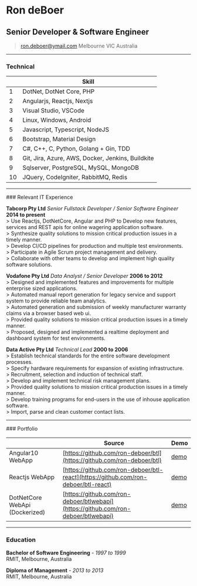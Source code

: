 # Ron deBoer
## Senior Developer & Software Engineer

> [ron.deboer@ymail.com](mailto:ron.deboer@ymail.com)
>      Melbourne VIC Australia

------

### Technical

|    | Skill                                                   |
|----|---------------------------------------------------------|
| 1  | DotNet, DotNet Core, PHP                                |
| 2  | Angularjs, Reactjs, Nextjs                              |
| 3  | Visual Studio, VSCode                                   |
| 4  | Linux, Windows, Android                                 |
| 5  | Javascript, Typescript, NodeJS                          |
| 6  | Bootstrap, Material Design                              |
| 7  | C#, C++, C, Python, Golang + Gin, TDD                   |
| 8  | Git, Jira, Azure, AWS, Docker, Jenkins, Buildkite       |
| 9  | Sqlserver, PostgreSQL, MySQL, MongoDB                   |
| 10 | JQuery, CodeIgniter, RabbitMQ, Redis                    |

------
<div style="page-break-after: always"></div>
### Relevant IT Experience

**Tabcorp Pty Ltd** *Senior Fullstack Developer / Senior Software Engineer* __2014 to present__ \
	> Use Reactjs, DotNetCore, Angular and PHP to Develop new features, services and REST apis for online wagering application software. \
	> Synthesize quality solutions to mission critical production issues in a timely manner. \
	> Develop CI/CD pipelines for production and multiple test environments. \
	> Participate in Agile Scrum project management and delivery. \
	> Collaborate with other teams to develop and implement high quality software solutions. 
	
**Vodafone Pty Ltd** *Data Analyst / Senior Developer* __2006 to 2012__ \
	> Designed and implemented features and improvements for multiple enterprise sized applications. \
	> Automated manual report generation for legacy service and support system to provide reliable team analytics. \
	> Automated generation and submission of weekly manufacturer warranty claims via a browser based web ui. \
	> Provided quality solutions to mission critical production issues in a timely manner. \
	> Proposed, designed and implemented a realtime deployment and dashboard system for test environments. 
	
**Data Active Pty Ltd** *Technical Lead* __2000 to 2006__ \
	> Establish technical standards for the entire software development processes. \
	> Specify hardware requirements for expansion of existing infrastructure. \
	> Recruitment, selection and induction of technical staff. \
	> Develop and implement technical risk management plans. \
	> Provided quality solutions to mission critical production issues in a timely manner. \
	> Develop training programs for end-users in the use of inhouse application software. \
	> Import, parse and clean customer contact lists.

------
<div style="page-break-after: always"></div>
### Portfolio

|                                 | Source                                  |  Demo
|---------------------------------|-----------------------------------------|-------------------------------------------|
| Angular10 WebApp               | [https://github.com/ron-deboer/btl](https://github.com/ron-deboer/btl)       | [demo](https://ron-deboer.github.io/btl)          |
| Reactjs WebApp  | [https://github.com/ron-deboer/btl-react](https://github.com/ron-deboer/btl-react)    | [demo](https://ron-deboer.github.io/btl-react)      |
| DotNetCore WebApi (Dockerized)  | [https://github.com/ron-deboer/btlwebapi](https://github.com/ron-deboer/btlwebapi)    |  [demo](https://dev22.com.au/)                                         |

------

### Education

**Bachelor of Software Engineering** - *1997 to 1999* \
	RMIT, Melbourne, Australia
	
**Diploma of Management** - *2013 to 2013* \
	RMIT, Melbourne, Australia

